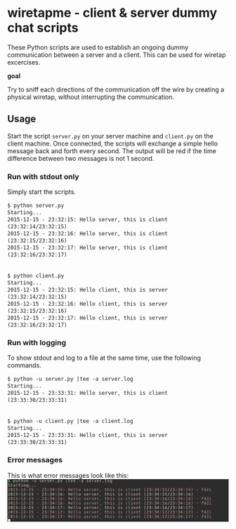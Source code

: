 # wiretapme - client & server dummy chat scripts
These Python scripts are used to establish an ongoing dummy communication between a server and a client. This can be used for wiretap excercises. 

**goal**

Try to sniff each directions of the communication off the wire by creating a physical wiretap, without interrupting the communication.


## Usage
Start the script `server.py` on your server machine and `client.py` on the client machine. Once connected, the scripts will exchange a simple hello message back and forth every second. The output will be red if the time difference between two messages is not 1 second. 

### Run with stdout only
Simply start the scripts.

    $ python server.py 
    Starting...
    2015-12-15 - 23:32:15: Hello server, this is client (23:32:14/23:32:15)
    2015-12-15 - 23:32:16: Hello server, this is client (23:32:15/23:32:16)
    2015-12-15 - 23:32:17: Hello server, this is client (23:32:16/23:32:17)
    
    
    $ python client.py
    Starting...
    2015-12-15 - 23:32:15: Hello client, this is server (23:32:14/23:32:15)
    2015-12-15 - 23:32:16: Hello client, this is server (23:32:15/23:32:16)
    2015-12-15 - 23:32:17: Hello client, this is server (23:32:16/23:32:17)


### Run with logging
To show stdout and log to a file at the same time, use the following commands.


    $ python -u server.py |tee -a server.log
    Starting...
    2015-12-15 - 23:33:31: Hello server, this is client (23:33:30/23:33:31)
    
    
    $ python -u client.py |tee -a client.log
    Starting...
    2015-12-15 - 23:33:31: Hello client, this is server (23:33:30/23:33:31)


### Error messages
This is what error messages look like this:
![error images](wiretapme_errors.jpg)
